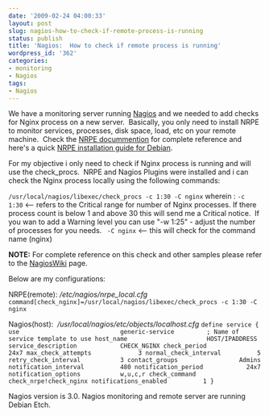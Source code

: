 ```yaml
---
date: '2009-02-24 04:00:33'
layout: post
slug: nagios-how-to-check-if-remote-process-is-running
status: publish
title: 'Nagios:  How to check if remote process is running'
wordpress_id: '362'
categories:
- monitoring
- Nagios
tags:
- Nagios
---
```


We have a monitoring server running [Nagios](http://www.nagios.org/) and we needed to add checks for Nginx process on a new server.  Basically, you only need to install NRPE to monitor services, processes, disk space, load, etc on your remote machine.  Check the [NRPE docummention](http://nagios.sourceforge.net/docs/nrpe/NRPE.pdf) for complete reference and here's a quick [NRPE installation guide for Debian](http://sysbible.org/x/2008/11/10/how-to-install-nagios-nrpe-under-debian-linux/).

For my objective i only need to check if Nginx process is running and will use the check_procs.  NRPE and Nagios Plugins were installed and i can check the Nginx process locally using the following commands:


`/usr/local/nagios/libexec/check_procs -c 1:30 -C nginx`
wherein :
`-c 1:30` <-- refers to the Critical range for number of Nginx processes. If there process count is below 1 and above 30 this will send me a Critical notice.  If you wan to add a Warning level you can use "-w 1:25" - adjust the number of processes for you needs.
` -C nginx` <-- this will check for the command name (nginx)

**NOTE:** For complete reference on this check and other samples please refer to the [NagiosWiki](http://nagioswiki.org/wiki/Plugin:check_procs) page.

Below are my configurations:

NRPE(remote):  _/etc/nagios/nrpe_local.cfg_
`command[check_nginx]=/usr/local/nagios/libexec/check_procs -c 1:30 -C nginx`

Nagios(host):  _/usr/local/nagios/etc/objects/localhost.cfg_
`define service {
use                            generic-service         ; Name of service template to use
host_name                      HOST/IPADDRESS
service_description            CHECK_NGINX
check_period                   24x7
max_check_attempts             3
normal_check_interval          5
retry_check_interval           3
contact_groups                 Admins
notification_interval          480
notification_period            24x7
notification_options           w,u,c,r
check_command                  check_nrpe!check_nginx
notifications_enabled          1
}`

Nagios version is 3.0.  Nagios monitoring and remote server are running Debian Etch.
